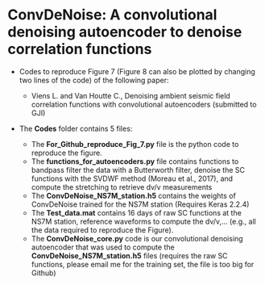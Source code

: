 # ConvDeNoise: A convolutional denoising autoencoder to denoise correlation functions

* Codes to reproduce Figure 7 (Figure 8 can also be plotted by changing two lines of the code) of the following paper:
  - Viens L. and Van Houtte C., Denoising ambient seismic field correlation functions with convolutional autoencoders (submitted to GJI) 

* The **Codes** folder contains 5 files: 
  - The **For_Github_reproduce_Fig_7.py** file is the python code to reproduce the figure.
  - The **functions_for_autoencoders.py** file contains functions to bandpass filter the data with a Butterworth filter, denoise the SC functions with the SVDWF method (Moreau et al., 2017), and compute the stretching to retrieve dv/v measurements
  - The **ConvDeNoise_NS7M_station.h5** contains the weights of ConvDeNoise trained for the NS7M station (Requires Keras 2.2.4)
  - The **Test_data.mat** contains 16 days of raw SC functions at the NS7M station, reference waveforms to compute the dv/v,... (e.g., all the data required to reproduce the Figure).
  - The **ConvDeNoise_core.py** code is our convolutional denoising autoencoder that was used to compute the **ConvDeNoise_NS7M_station.h5** files (requires the raw SC functions, please email me for the training set, the file is too big for Github)
